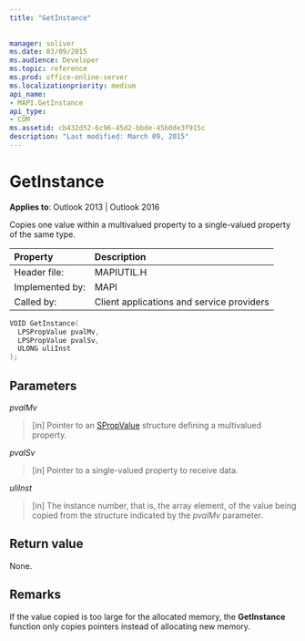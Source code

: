 ```yaml
---
title: "GetInstance"
 
 
manager: soliver
ms.date: 03/09/2015
ms.audience: Developer
ms.topic: reference
ms.prod: office-online-server
ms.localizationpriority: medium
api_name:
- MAPI.GetInstance
api_type:
- COM
ms.assetid: cb432d52-6c96-45d2-bbde-45b0de3f915c
description: "Last modified: March 09, 2015"
---
```


# GetInstance

  
  
**Applies to**: Outlook 2013 | Outlook 2016 
  
Copies one value within a multivalued property to a single-valued property of the same type. 
  
|Property|Description|
|:-----|:-----|
|Header file:  <br/> |MAPIUTIL.H  <br/> |
|Implemented by:  <br/> |MAPI  <br/> |
|Called by:  <br/> |Client applications and service providers  <br/> |
   
```cpp
VOID GetInstance(
  LPSPropValue pvalMv,
  LPSPropValue pvalSv,
  ULONG uliInst
);
```

## Parameters

 _pvalMv_
  
> [in] Pointer to an [SPropValue](spropvalue.md) structure defining a multivalued property. 
    
 _pvalSv_
  
> [in] Pointer to a single-valued property to receive data. 
    
 _uliInst_
  
> [in] The instance number, that is, the array element, of the value being copied from the structure indicated by the  _pvalMv_ parameter. 
    
## Return value

None.
  
## Remarks

If the value copied is too large for the allocated memory, the **GetInstance** function only copies pointers instead of allocating new memory. 
  

